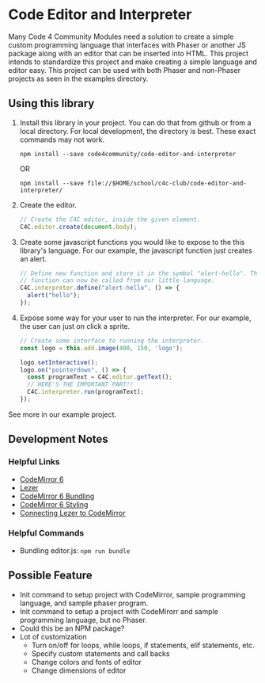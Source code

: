 # Code Editor and Interpreter

Many Code 4 Community Modules need a solution to create a simple custom programming language that interfaces with Phaser or another JS package along with an editor that can be inserted into HTML.  This project intends to standardize this project and make creating a simple language and editor easy.  This project can be used with both Phaser and non-Phaser projects as seen in the examples directory.

## Using this library
1.  Install this library in your project. You can do that from github or from a local directory. For local development, the directory is best. These exact commands may not work.

        npm install --save code4community/code-editor-and-interpreter
        
    OR
    
        npm install --save file://$HOME/school/c4c-club/code-editor-and-interpreter/

2.  Create the editor.

    ```javascript
    // Create the C4C editor, inside the given element.
    C4C.editor.create(document.body);
    ```
    
3.  Create some javascript functions you would like to expose to the this library's language. For our example, the javascript function just creates an alert.

    ```javascript
    // Define new function and store it in the symbol "alert-hello". This
    // function can now be called from our little language.
    C4C.interpreter.define("alert-hello", () => {
      alert("hello");
    });
    ```

4.  Expose some way for your user to run the interpreter. For our example, the user can just on click a sprite.

    ```javascript
    // Create some interface to running the interpreter.
    const logo = this.add.image(400, 150, 'logo');

    logo.setInteractive();
    logo.on("pointerdown", () => {
      const programText = C4C.editor.getText();
      // HERE'S THE IMPORTANT PART!!
      C4C.interpreter.run(programText);
    });
    ```

See more in our example project.

## Development Notes
### Helpful Links
- [CodeMirror 6](https://codemirror.net/6/)
- [Lezer](https://lezer.codemirror.net/)
- [CodeMirror 6 Bundling](https://codemirror.net/6/examples/bundle/)
- [CodeMirror 6 Styling](https://codemirror.net/6/examples/styling/)
- [Connecting Lezer to CodeMirror](https://github.com/codemirror/lang-example)
### Helpful Commands
- Bundling editor.js: `npm run bundle`

## Possible Feature
- Init command to setup project with CodeMirror, sample programming language, and sample phaser program.
- Init command to setup a project with CodeMirorr and sample programming language, but no Phaser.
- Could this be an NPM package?
- Lot of customization
    - Turn on/off for loops, while loops, if statements, elif statements, etc.
    - Specify custom statements and call backs
    - Change colors and fonts of editor
    - Change dimensions of editor

